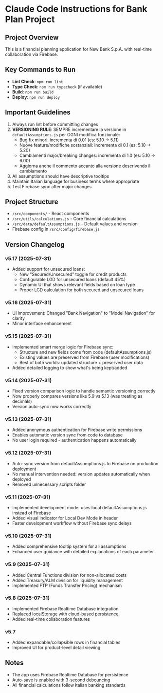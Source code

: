 # Claude Code Instructions for Bank Plan Project

## Project Overview
This is a financial planning application for New Bank S.p.A. with real-time collaboration via Firebase.

## Key Commands to Run
- **Lint Check**: `npm run lint`
- **Type Check**: `npm run typecheck` (if available)
- **Build**: `npm run build`
- **Deploy**: `npm run deploy`

## Important Guidelines
1. Always run lint before committing changes
2. **VERSIONING RULE**: SEMPRE incrementare la versione in `defaultAssumptions.js` per OGNI modifica funzionale:
   - Bug fix minori: incrementa di 0.01 (es: 5.10 → 5.11)
   - Nuove feature/modifiche sostanziali: incrementa di 0.1 (es: 5.10 → 5.20)
   - Cambiamenti major/breaking changes: incrementa di 1.0 (es: 5.10 → 6.00)
   - Aggiorna anche il commento accanto alla versione descrivendo il cambiamento
3. All assumptions should have descriptive tooltips
4. Maintain Italian language for business terms where appropriate
5. Test Firebase sync after major changes

## Project Structure
- `/src/components/` - React components
- `/src/utils/calculations.js` - Core financial calculations
- `/src/data/defaultAssumptions.js` - Default values and version
- Firebase config in `/src/config/firebase.js`

## Version Changelog
### v5.17 (2025-07-31)
- Added support for unsecured loans:
  - New "Secured/Unsecured" toggle for credit products
  - Configurable LGD for unsecured loans (default 45%)
  - Dynamic UI that shows relevant fields based on loan type
  - Proper LGD calculation for both secured and unsecured loans

### v5.16 (2025-07-31)
- UI improvement: Changed "Bank Navigation" to "Model Navigation" for clarity
- Minor interface enhancement

### v5.15 (2025-07-31)
- Implemented smart merge logic for Firebase sync:
  - Structure and new fields come from code (defaultAssumptions.js)
  - Existing values are preserved from Firebase (user modifications)
  - Best of both worlds: updated structure + preserved user data
- Added detailed logging to show what's being kept/added

### v5.14 (2025-07-31)
- Fixed version comparison logic to handle semantic versioning correctly
- Now properly compares versions like 5.9 vs 5.13 (was treating as decimals)
- Version auto-sync now works correctly

### v5.13 (2025-07-31)
- Added anonymous authentication for Firebase write permissions
- Enables automatic version sync from code to database
- No user login required - authentication happens automatically

### v5.12 (2025-07-31)
- Auto-sync version from defaultAssumptions.js to Firebase on production deployment
- No manual intervention needed: version updates automatically when deployed
- Removed unnecessary scripts folder

### v5.11 (2025-07-31)
- Implemented development mode: uses local defaultAssumptions.js instead of Firebase
- Added visual indicator for Local Dev Mode in header
- Faster development workflow without Firebase sync delays

### v5.10 (2025-07-31)
- Added comprehensive tooltip system for all assumptions
- Enhanced user guidance with detailed explanations of each parameter

### v5.9 (2025-07-31) 
- Added Central Functions division for non-allocated costs
- Added Treasury/ALM division for liquidity management
- Implemented FTP (Funds Transfer Pricing) mechanism

### v5.8 (2025-07-31)
- Implemented Firebase Realtime Database integration
- Replaced localStorage with cloud-based persistence
- Added real-time collaboration features

### v5.7
- Added expandable/collapsible rows in financial tables
- Improved UI for product-level detail viewing

## Notes
- The app uses Firebase Realtime Database for persistence
- Auto-save is enabled with 3-second debouncing
- All financial calculations follow Italian banking standards